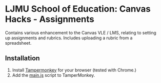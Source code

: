 # LJMU School of Education: Canvas Hacks - Assignments

Contains various enhancement to the Canvas VLE / LMS, relating to setting up assignments and rubrics. Includes 
uploading a rubric from a spreadsheet.

## Installation
1. Install [Tampermonkey](http://tamperMonkey.net/) for your browser (tested with Chrome.)
2. Add the [main.js](https://raw.githubusercontent.com/LJMUSoE/CanvasHacks/master/Assignments/main.js) script to TamperMonkey.
